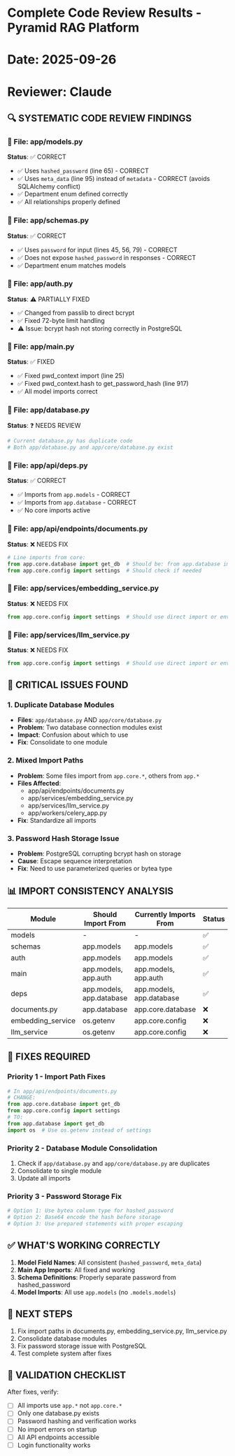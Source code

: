 # Complete Code Review Results - Pyramid RAG Platform
# Date: 2025-09-26
# Reviewer: Claude

## 🔍 SYSTEMATIC CODE REVIEW FINDINGS

### 📁 File: app/models.py
**Status**: ✅ CORRECT
- ✅ Uses `hashed_password` (line 65) - CORRECT
- ✅ Uses `meta_data` (line 95) instead of `metadata` - CORRECT (avoids SQLAlchemy conflict)
- ✅ Department enum defined correctly
- ✅ All relationships properly defined

### 📁 File: app/schemas.py
**Status**: ✅ CORRECT
- ✅ Uses `password` for input (lines 45, 56, 79) - CORRECT
- ✅ Does not expose `hashed_password` in responses - CORRECT
- ✅ Department enum matches models

### 📁 File: app/auth.py
**Status**: ⚠️ PARTIALLY FIXED
- ✅ Changed from passlib to direct bcrypt
- ✅ Fixed 72-byte limit handling
- ⚠️ Issue: bcrypt hash not storing correctly in PostgreSQL

### 📁 File: app/main.py
**Status**: ✅ FIXED
- ✅ Fixed pwd_context import (line 25)
- ✅ Fixed pwd_context.hash to get_password_hash (line 917)
- ✅ All model imports correct

### 📁 File: app/database.py
**Status**: ❓ NEEDS REVIEW
```python
# Current database.py has duplicate code
# Both app/database.py and app/core/database.py exist
```

### 📁 File: app/api/deps.py
**Status**: ✅ CORRECT
- ✅ Imports from `app.models` - CORRECT
- ✅ Imports from `app.database` - CORRECT
- ✅ No core imports active

### 📁 File: app/api/endpoints/documents.py
**Status**: ❌ NEEDS FIX
```python
# Line imports from core:
from app.core.database import get_db  # Should be: from app.database import get_db
from app.core.config import settings  # Should check if needed
```

### 📁 File: app/services/embedding_service.py
**Status**: ❌ NEEDS FIX
```python
from app.core.config import settings  # Should use direct import or env vars
```

### 📁 File: app/services/llm_service.py
**Status**: ❌ NEEDS FIX
```python
from app.core.config import settings  # Should use direct import or env vars
```

## 🐛 CRITICAL ISSUES FOUND

### 1. Duplicate Database Modules
- **Files**: `app/database.py` AND `app/core/database.py`
- **Problem**: Two database connection modules exist
- **Impact**: Confusion about which to use
- **Fix**: Consolidate to one module

### 2. Mixed Import Paths
- **Problem**: Some files import from `app.core.*`, others from `app.*`
- **Files Affected**:
  - app/api/endpoints/documents.py
  - app/services/embedding_service.py
  - app/services/llm_service.py
  - app/workers/celery_app.py
- **Fix**: Standardize all imports

### 3. Password Hash Storage Issue
- **Problem**: PostgreSQL corrupting bcrypt hash on storage
- **Cause**: Escape sequence interpretation
- **Fix**: Need to use parameterized queries or bytea type

## 📊 IMPORT CONSISTENCY ANALYSIS

| Module | Should Import From | Currently Imports From | Status |
|--------|-------------------|------------------------|---------|
| models | - | - | ✅ |
| schemas | app.models | app.models | ✅ |
| auth | app.models | app.models | ✅ |
| main | app.models, app.auth | app.models, app.auth | ✅ |
| deps | app.models, app.database | app.models, app.database | ✅ |
| documents.py | app.database | app.core.database | ❌ |
| embedding_service | os.getenv | app.core.config | ❌ |
| llm_service | os.getenv | app.core.config | ❌ |

## 🔧 FIXES REQUIRED

### Priority 1 - Import Path Fixes
```python
# In app/api/endpoints/documents.py
# CHANGE:
from app.core.database import get_db
from app.core.config import settings
# TO:
from app.database import get_db
import os  # Use os.getenv instead of settings
```

### Priority 2 - Database Module Consolidation
1. Check if `app/database.py` and `app/core/database.py` are duplicates
2. Consolidate to single module
3. Update all imports

### Priority 3 - Password Storage Fix
```python
# Option 1: Use bytea column type for hashed_password
# Option 2: Base64 encode the hash before storage
# Option 3: Use prepared statements with proper escaping
```

## ✅ WHAT'S WORKING CORRECTLY

1. **Model Field Names**: All consistent (`hashed_password`, `meta_data`)
2. **Main App Imports**: All fixed and working
3. **Schema Definitions**: Properly separate password from hashed_password
4. **Model Imports**: All use `app.models` (no `.models.models`)

## 📝 NEXT STEPS

1. Fix import paths in documents.py, embedding_service.py, llm_service.py
2. Consolidate database modules
3. Fix password storage issue with PostgreSQL
4. Test complete system after fixes

## 🎯 VALIDATION CHECKLIST

After fixes, verify:
- [ ] All imports use `app.*` not `app.core.*`
- [ ] Only one database.py exists
- [ ] Password hashing and verification works
- [ ] No import errors on startup
- [ ] All API endpoints accessible
- [ ] Login functionality works